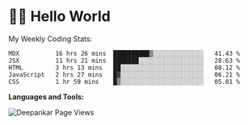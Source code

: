 # 👋🏽 Hello World 

<!--![Deepankar's github stats](https://github-readme-stats.vercel.app/api?username=Deep-Codes&count_private=true&show_icons=true&theme=radical)-->
My Weekly Coding Stats:

<!--START_SECTION:waka-->
```text
MDX          16 hrs 26 mins  ██████████▒░░░░░░░░░░░░░░   41.43 % 
JSX          11 hrs 21 mins  ███████░░░░░░░░░░░░░░░░░░   28.63 % 
HTML         3 hrs 13 mins   ██░░░░░░░░░░░░░░░░░░░░░░░   08.12 % 
JavaScript   2 hrs 27 mins   █▓░░░░░░░░░░░░░░░░░░░░░░░   06.21 % 
CSS          1 hr 59 mins    █▒░░░░░░░░░░░░░░░░░░░░░░░   05.01 % 
```
<!--END_SECTION:waka-->

**Languages and Tools:**



<p align="left"> <img src="https://komarev.com/ghpvc/?username=Deep-Codes&label=Views&color=blue&style=plastic" alt="Deepankar Page Views" /> </p>
